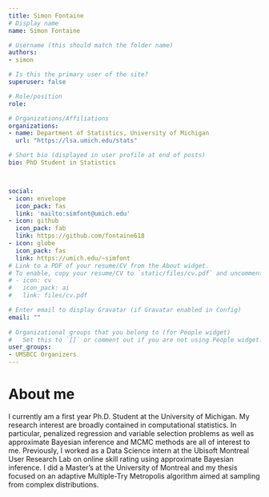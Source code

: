 ```yaml
---
title: Simon Fontaine
# Display name
name: Simon Fontaine

# Username (this should match the folder name)
authors:
- simon

# Is this the primary user of the site?
superuser: false

# Role/position
role: 

# Organizations/Affiliations
organizations:
- name: Department of Statistics, University of Michigan
  url: "https://lsa.umich.edu/stats"

# Short bio (displayed in user profile at end of posts)
bio: PhD Student in Statistics



social:
- icon: envelope
  icon_pack: fas
  link: 'mailto:simfont@umich.edu'
- icon: github
  icon_pack: fab
  link: https://github.com/fontaine618
- icon: globe
  icon_pack: fas
  link: https://umich.edu/~simfont
# Link to a PDF of your resume/CV from the About widget.
# To enable, copy your resume/CV to `static/files/cv.pdf` and uncomment the lines below.  
# - icon: cv
#   icon_pack: ai
#   link: files/cv.pdf

# Enter email to display Gravatar (if Gravatar enabled in Config)
email: ""
  
# Organizational groups that you belong to (for People widget)
#   Set this to `[]` or comment out if you are not using People widget.  
user_groups:
- UMSBCC Organizers
---
```


# About me 

I currently am a first year Ph.D. Student at the University of Michigan. My research interest are broadly contained in computational statistics. In particular, penalized regression and variable selection problems as well as approximate Bayesian inference and MCMC methods are all of interest to me. Previously, I worked as a Data Science intern at the Ubisoft Montreal User Research Lab on online skill rating using approximate Bayesian inference. I did a Master’s at the University of Montreal and my thesis focused on an adaptive Multiple-Try Metropolis algorithm aimed at sampling from complex distributions.
